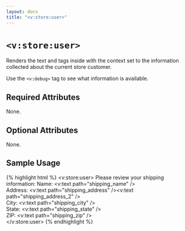 ```yaml
---
layout: docs
title: "<v:store:user>"
---
```


# `<v:store:user>`

Renders the text and tags inside with the context set to the information
collected about the current store customer.

Use the `<v:debug>` tag to see what information is available.

## Required Attributes

None.

## Optional Attributes

None.

## Sample Usage

{% highlight html %}
<v:store:user>
 Please review your shipping information:
 Name: <v:text path="shipping_name" /><br />
 Address: <v:text path="shipping_address" /><v:text path="shipping_address_2" /><br />
 City: <v:text path="shipping_city" /><br />
 State: <v:text path="shipping_state" /><br />
 ZIP: <v:text path="shipping_zip" /><br />
</v:store:user>
{% endhighlight %}
